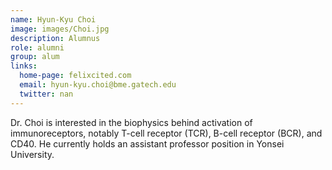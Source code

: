 ```yaml
---
name: Hyun-Kyu Choi
image: images/Choi.jpg
description: Alumnus
role: alumni
group: alum
links:
  home-page: felixcited.com
  email: hyun-kyu.choi@bme.gatech.edu
  twitter: nan
---
```


Dr. Choi is interested in the biophysics behind activation of immunoreceptors, notably T-cell receptor (TCR), B-cell receptor (BCR), and CD40. He currently holds an assistant professor position in Yonsei University.
